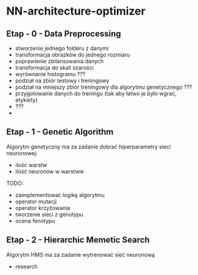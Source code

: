# NN-architecture-optimizer

## Etap - 0 - Data Preprocessing
- stworzenie jednego folderu z danymi
- transformacja obrazków do jednego rozmiaru
- poprawienie zbilansowania danych
- transformacja do skali szarości
- wyrównanie histogramu ???
- podział na zbiór testowy i treningowy 
- podział na mniejszy zbiór treningowy dla algorytmu genetycznego ???
- przygotowanie danych do treningu (tak aby łatwo je było wgrać, etykiety)
- ???
- 
## Etap - 1 - Genetic Algorithm
Algorytm genetyczny ma za zadanie dobrać hiperparametry sieci neuronowej:  
- ilość warstw
- ilość neuronów w warstwie  

TODO:
- zaimplementować logikę algorytmu
- operator mutacji
- operator krzyżowania
- tworzenie sieci z genotypu
- ocena fenotypu

## Etap - 2 - Hierarchic Memetic Search
Algorytm HMS ma za zadanie wytrenować sieć neuronową
- research